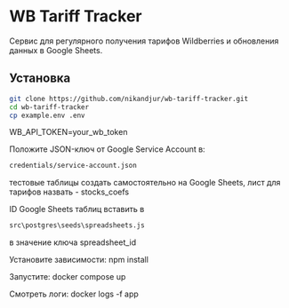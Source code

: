 # WB Tariff Tracker
Сервис для регулярного получения тарифов Wildberries 
и обновления данных в Google Sheets.

## Установка
```bash
git clone https://github.com/nikandjur/wb-tariff-tracker.git
cd wb-tariff-tracker
cp example.env .env
```

WB_API_TOKEN=your_wb_token

Положите JSON-ключ от Google Service Account в: 
```bash
credentials/service-account.json
```

тестовые таблицы  создать самостоятельно на Google Sheets, 
лист для тарифов назвать - stocks_coefs

ID Google Sheets таблиц вставить в 
```bash
src\postgres\seeds\spreadsheets.js
``` 
в значение ключа spreadsheet_id

Установите зависимости:
npm install

Запустите:
docker compose up

Смотреть логи:
docker logs -f app
